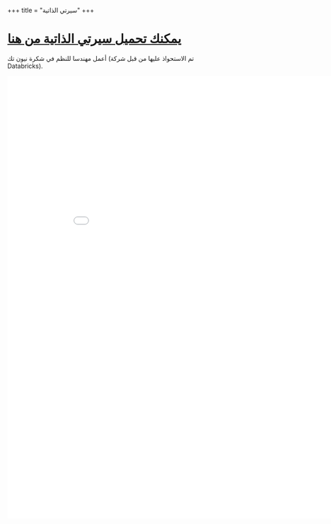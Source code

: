 +++
title = "سيرتي الذاتية"
+++

# [يمكنك تحميل سيرتي الذاتية من هنا <i class="mdi mdi-file-pdf-box text-slate-600 mdi-48px my-auto dark:text-slate-300 align-middle"></i>](/files/MosabIbrahim.pdf)

أعمل مهندسا للنظم في شكرة نيون تك (تم الاستحواذ عليها من قبل شركة Databricks).
<p>
<iframe width='900' height='1000' src='/files/MosabIbrahim.pdf' frameborder='0' allowfullscreen></iframe>
</p>
